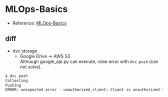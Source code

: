 # MLOps-Basics

- Reference: [MLOps-Basics](https://github.com/graviraja/MLOps-Basics/tree/main)  

## diff

- dvc storage
  - Google Drive -> AWS S3  
  Although google_api.py can execute, raise error with `dvc push` (can not solve).

```bash
$ dvc push
Collecting                                                                                                       |0.00 [00:00,    ?entry/s]
Pushing
ERROR: unexpected error - unauthorized_client: Client is unauthorized to retrieve access tokens using this method, or client not authorized for any of the scopes requested.

```
